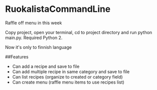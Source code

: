 RuokalistaCommandLine
=====================

Raffle off menu in this week

Copy project, open your terminal, cd to project directory and run python main.py. Required Python 2.

Now it's only to finnish language

##Features

* Can add a recipe and save to file
* Can add multiple recipe in same category and save to file
* Can list recipes (organize to created or category field)
* Can create menu (raffle menu items to use recipes list)
